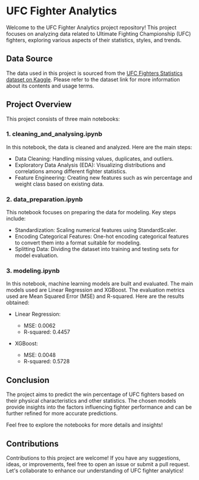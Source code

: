 # UFC Fighter Analytics

Welcome to the UFC Fighter Analytics project repository! This project focuses on analyzing data related to Ultimate Fighting Championship (UFC) fighters, exploring various aspects of their statistics, styles, and trends.

## Data Source
The data used in this project is sourced from the [UFC Fighters Statistics dataset on Kaggle](https://www.kaggle.com/datasets/aaronfriasr/ufc-fighters-statistics). Please refer to the dataset link for more information about its contents and usage terms.

## Project Overview

This project consists of three main notebooks:

### 1. cleaning_and_analysing.ipynb

In this notebook, the data is cleaned and analyzed. Here are the main steps:

- Data Cleaning: Handling missing values, duplicates, and outliers.
- Exploratory Data Analysis (EDA): Visualizing distributions and correlations among different fighter statistics.
- Feature Engineering: Creating new features such as win percentage and weight class based on existing data.

### 2. data_preparation.ipynb

This notebook focuses on preparing the data for modeling. Key steps include:

- Standardization: Scaling numerical features using StandardScaler.
- Encoding Categorical Features: One-hot encoding categorical features to convert them into a format suitable for modeling.
- Splitting Data: Dividing the dataset into training and testing sets for model evaluation.

### 3. modeling.ipynb

In this notebook, machine learning models are built and evaluated. The main models used are Linear Regression and XGBoost. The evaluation metrics used are Mean Squared Error (MSE) and R-squared. Here are the results obtained:

- Linear Regression:
    - MSE: 0.0062
    - R-squared: 0.4457

- XGBoost:
    - MSE: 0.0048
    - R-squared: 0.5728

## Conclusion

The project aims to predict the win percentage of UFC fighters based on their physical characteristics and other statistics. The chosen models provide insights into the factors influencing fighter performance and can be further refined for more accurate predictions.

Feel free to explore the notebooks for more details and insights!

## Contributions

Contributions to this project are welcome! If you have any suggestions, ideas, or improvements, feel free to open an issue or submit a pull request. Let's collaborate to enhance our understanding of UFC fighter analytics!
